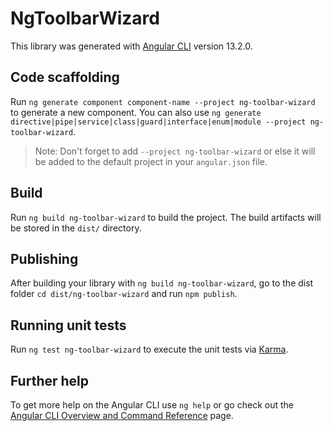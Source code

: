 # NgToolbarWizard

This library was generated with [Angular CLI](https://github.com/angular/angular-cli) version 13.2.0.

## Code scaffolding

Run `ng generate component component-name --project ng-toolbar-wizard` to generate a new component. You can also use `ng generate directive|pipe|service|class|guard|interface|enum|module --project ng-toolbar-wizard`.
> Note: Don't forget to add `--project ng-toolbar-wizard` or else it will be added to the default project in your `angular.json` file. 

## Build

Run `ng build ng-toolbar-wizard` to build the project. The build artifacts will be stored in the `dist/` directory.

## Publishing

After building your library with `ng build ng-toolbar-wizard`, go to the dist folder `cd dist/ng-toolbar-wizard` and run `npm publish`.

## Running unit tests

Run `ng test ng-toolbar-wizard` to execute the unit tests via [Karma](https://karma-runner.github.io).

## Further help

To get more help on the Angular CLI use `ng help` or go check out the [Angular CLI Overview and Command Reference](https://angular.io/cli) page.
